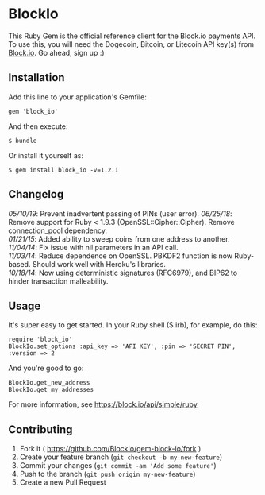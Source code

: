 # BlockIo

This Ruby Gem is the official reference client for the Block.io payments API. To use this, you will need the Dogecoin, Bitcoin, or Litecoin API key(s) from <a href="https://block.io" target="_blank">Block.io</a>. Go ahead, sign up :)

## Installation

Add this line to your application's Gemfile:

    gem 'block_io'

And then execute:

    $ bundle

Or install it yourself as:

    $ gem install block_io -v=1.2.1

## Changelog

*05/10/19*: Prevent inadvertent passing of PINs (user error).
*06/25/18*: Remove support for Ruby < 1.9.3 (OpenSSL::Cipher::Cipher). Remove connection_pool dependency.  
*01/21/15*: Added ability to sweep coins from one address to another.  
*11/04/14*: Fix issue with nil parameters in an API call.  
*11/03/14*: Reduce dependence on OpenSSL. PBKDF2 function is now Ruby-based. Should work well with Heroku's libraries.  
*10/18/14*: Now using deterministic signatures (RFC6979), and BIP62 to hinder transaction malleability.  


## Usage

It's super easy to get started. In your Ruby shell ($ irb), for example, do this:

    require 'block_io'
    BlockIo.set_options :api_key => 'API KEY', :pin => 'SECRET PIN', :version => 2
     
And you're good to go:

    BlockIo.get_new_address
    BlockIo.get_my_addresses

For more information, see https://block.io/api/simple/ruby

## Contributing

1. Fork it ( https://github.com/BlockIo/gem-block-io/fork )
2. Create your feature branch (`git checkout -b my-new-feature`)
3. Commit your changes (`git commit -am 'Add some feature'`)
4. Push to the branch (`git push origin my-new-feature`)
5. Create a new Pull Request
